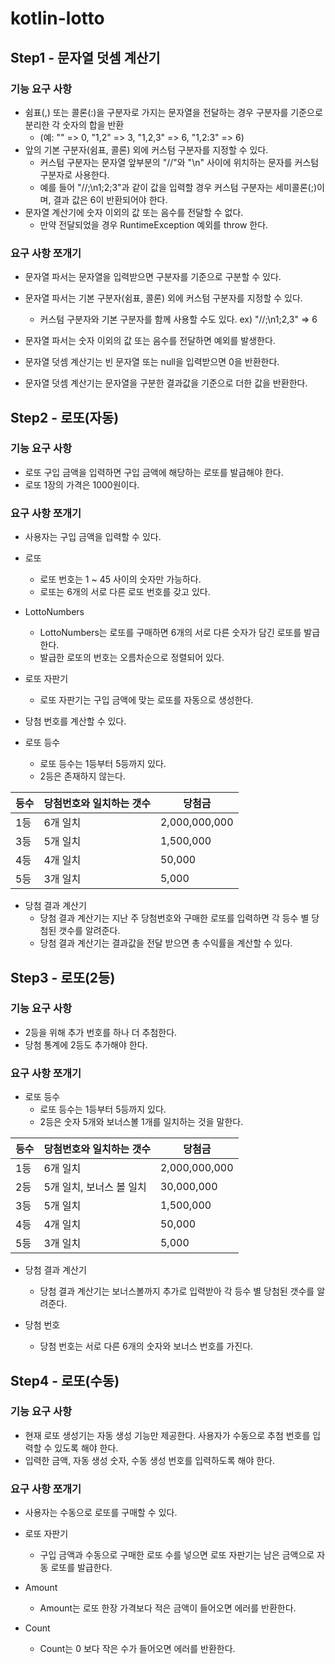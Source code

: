 # kotlin-lotto

## Step1 - 문자열 덧셈 계산기

### 기능 요구 사항

- 쉼표(,) 또는 콜론(:)을 구분자로 가지는 문자열을 전달하는 경우 구분자를 기준으로 분리한 각 숫자의 합을 반환 
  - (예: "" => 0, "1,2" => 3, "1,2,3" => 6, "1,2:3" => 6)
- 앞의 기본 구분자(쉼표, 콜론) 외에 커스텀 구분자를 지정할 수 있다. 
  - 커스텀 구분자는 문자열 앞부분의 "//"와 "\n" 사이에 위치하는 문자를 커스텀 구분자로 사용한다. 
  - 예를 들어 "//;\n1;2;3"과 같이 값을 입력할 경우 커스텀 구분자는 세미콜론(;)이며, 결과 값은 6이 반환되어야 한다. 
- 문자열 계산기에 숫자 이외의 값 또는 음수를 전달할 수 없다.
  - 만약 전달되었을 경우 RuntimeException 예외를 throw 한다.

### 요구 사항 쪼개기

- 문자열 파서는 문자열을 입력받으면 구분자를 기준으로 구분할 수 있다.
- 문자열 파서는 기본 구분자(쉼표, 콜론) 외에 커스텀 구분자를 지정할 수 있다.
  - 커스텀 구분자와 기본 구분자를 함께 사용할 수도 있다. ex) "//;\n1;2,3" => 6
- 문자열 파서는 숫자 이외의 값 또는 음수를 전달하면 예외를 발생한다.

- 문자열 덧셈 계산기는 빈 문자열 또는 null을 입력받으면 0을 반환한다.
- 문자열 덧셈 계산기는 문자열을 구분한 결과값을 기준으로 더한 값을 반환한다.


## Step2 - 로또(자동)

### 기능 요구 사항
- 로또 구입 금액을 입력하면 구입 금액에 해당하는 로또를 발급해야 한다.
- 로또 1장의 가격은 1000원이다.

### 요구 사항 쪼개기
- 사용자는 구입 금액을 입력할 수 있다.

- 로또
  - 로또 번호는 1 ~ 45 사이의 숫자만 가능하다.
  - 로또는 6개의 서로 다른 로또 번호를 갖고 있다.

- LottoNumbers
  - LottoNumbers는 로또를 구매하면 6개의 서로 다른 숫자가 담긴 로또를 발급한다.
  - 발급한 로또의 번호는 오름차순으로 정렬되어 있다.

- 로또 자판기
  - 로또 자판기는 구입 금액에 맞는 로또를 자동으로 생성한다.

- 당첨 번호를 계산할 수 있다.

- 로또 등수
  - 로또 등수는 1등부터 5등까지 있다.
  - 2등은 존재하지 않는다.

|등수|당첨번호와 일치하는 갯수|당첨금|
|------|---|---|
|1등|6개 일치|2,000,000,000|
|3등|5개 일치|1,500,000|
|4등|4개 일치|50,000|
|5등|3개 일치|5,000|
  
- 당첨 결과 계산기
  - 당첨 결과 계산기는 지난 주 당첨번호와 구매한 로또를 입력하면 각 등수 별 당첨된 갯수를 알려준다.
  - 당첨 결과 계산기는 결과값을 전달 받으면 총 수익률을 계산할 수 있다.

## Step3 - 로또(2등)

### 기능 요구 사항
- 2등을 위해 추가 번호를 하나 더 추첨한다. 
- 당첨 통계에 2등도 추가해야 한다.

### 요구 사항 쪼개기

- 로또 등수
  - 로또 등수는 1등부터 5등까지 있다.
  - 2등은 숫자 5개와 보너스볼 1개를 일치하는 것을 말한다.

|등수|당첨번호와 일치하는 갯수|당첨금|
|---|------------|------------|
|1등| 6개 일치|2,000,000,000|
|2등|5개 일치, 보너스 볼 일치|30,000,000|
|3등|5개 일치|1,500,000|
|4등|4개 일치|50,000|
|5등|3개 일치|5,000|

- 당첨 결과 계산기
  - 당첨 결과 계산기는 보너스볼까지 추가로 입력받아 각 등수 별 당첨된 갯수를 알려준다.

- 당첨 번호
  - 당첨 번호는 서로 다른 6개의 숫자와 보너스 번호를 가진다.

## Step4 - 로또(수동)

### 기능 요구 사항
- 현재 로또 생성기는 자동 생성 기능만 제공한다. 사용자가 수동으로 추첨 번호를 입력할 수 있도록 해야 한다.
- 입력한 금액, 자동 생성 숫자, 수동 생성 번호를 입력하도록 해야 한다.

### 요구 사항 쪼개기
- 사용자는 수동으로 로또를 구매할 수 있다.

- 로또 자판기
  - 구입 금액과 수동으로 구매한 로또 수를 넣으면 로또 자판기는 남은 금액으로 자동 로또를 발급한다.

- Amount
  - Amount는 로또 한장 가격보다 적은 금액이 들어오면 에러를 반환한다.

- Count
  - Count는 0 보다 작은 수가 들어오면 에러를 반환한다.
